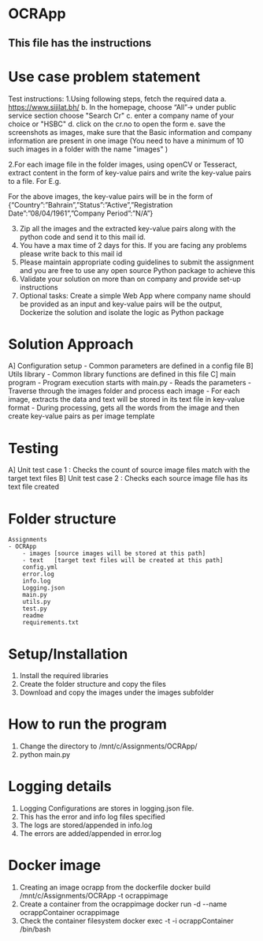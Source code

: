 # OCRApp

## This file has the instructions ##

# Use case problem statement
Test instructions:
1.Using following steps, fetch the required data
a. https://www.sijilat.bh/
b. In the homepage, choose “All”-> under public service section choose "Search Cr"
c. enter a company name of your choice or "HSBC"
d. click on the cr.no to open the form
e. save the screenshots as images, make sure that the Basic information and company information are present in one image
		(You need to have a minimum of 10 such images in a folder with the name "images" )

2.For each image file in the folder images, using openCV or Tesseract, extract content in the form of key-value pairs and write the key-value pairs to a file. For E.g.
 
For the above images, the key-value pairs will be in the form of {“Country”:”Bahrain”,”Status”:”Active”,”Registration Date”:”08/04/1961”,”Company Period”:”N/A”}

3. Zip all the images and the extracted key-value pairs along with the python code and send it to this mail id.
4. You have a max time of 2 days for this. If you are facing any problems please write back to this mail id
5. Please maintain appropriate coding guidelines to submit the assignment and you are free to use any open source Python package to achieve this
6. Validate your solution on more than on company and provide set-up instructions 
7. Optional tasks: Create a simple Web App where company name should be provided as an input and key-value pairs will be the output, Dockerize the solution and isolate the logic as Python package



# Solution Approach
   A] Configuration setup
     - Common parameters are defined in a config file
   B] Utils library
     - Common library functions are defined in this file
   C] main program
     - Program execution starts with main.py
     - Reads the parameters
     - Traverse through the images folder and process each image
     - For each image, extracts the data and text will be stored in its text file in key-value format
     - During processing, gets all the words from the image and then create key-value pairs as per image template


# Testing
   A] Unit test case 1 : Checks the count of source image files match with the target text files
   B] Unit test case 2 : Checks each source image file has its text file created


# Folder structure
    Assignments
    - OCRApp
        - images [source images will be stored at this path]
        - text   [target text files will be created at this path]
        config.yml
        error.log
        info.log
        Logging.json
        main.py
        utils.py
        test.py
        readme
        requirements.txt


# Setup/Installation
1. Install the required libraries
2. Create the folder structure and copy the files
3. Download and copy the images under the images subfolder


# How to run the program
1. Change the directory to /mnt/c/Assignments/OCRApp/
2. python main.py


# Logging details
1. Logging Configurations are stores in logging.json file. 
2. This has the error and info log files specified
3. The logs are stored/appended in info.log
4. The errors are added/appended in error.log

# Docker image
1. Creating an image ocrapp from the dockerfile
   docker build /mnt/c/Assignments/OCRApp -t ocrappimage
2. Create a container from the ocrappimage
   docker run -d --name ocrappContainer ocrappimage
3. Check the container filesystem
   docker exec -t -i ocrappContainer /bin/bash
